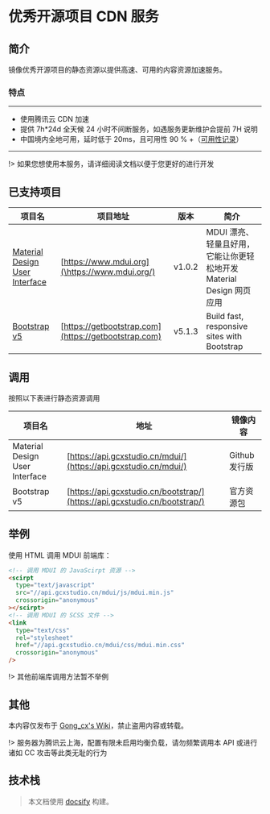 # 优秀开源项目 CDN 服务

## 简介

镜像优秀开源项目的静态资源以提供高速、可用的内容资源加速服务。

### 特点

---

- 使用腾讯云 CDN 加速
- 提供 7h\*24d 全天候 24 小时不间断服务，如遇服务更新维护会提前 7H 说明
- 中国境内全地可用，延时低于 20ms，且可用性 90 % +（[可用性记录](https://status.gcxstudio.cn)）

---

!> 如果您想使用本服务，请详细阅读文档以便于您更好的进行开发

## 已支持项目

| 项目名                                                  | 项目地址                                             | 版本   | 简介                                                                 |
| ------------------------------------------------------- | ---------------------------------------------------- | ------ | -------------------------------------------------------------------- |
| [Material Design User Interface](https://www.mdui.org/) | [https://www.mdui.org](\https://www.mdui.org/)       | v1.0.2 | MDUI 漂亮、轻量且好用，它能让你更轻松地开发 Material Design 网页应用 |
| [Bootstrap v5](https://getbootstrap.com)                | [https://getbootstrap.com](https://getbootstrap.com) | v5.1.3 | Build fast, responsive sites with Bootstrap                          |

## 调用

按照以下表进行静态资源调用

| 项目名                         | 地址                                                                       | 镜像内容      |
| ------------------------------ | -------------------------------------------------------------------------- | ------------- |
| Material Design User Interface | [https://api.gcxstudio.cn/mdui/](https://api.gcxstudio.cn/mdui/)           | Github 发行版 |
| Bootstrap v5                   | [https://api.gcxstudio.cn/bootstrap/](https://api.gcxstudio.cn/bootstrap/) | 官方资源包    |

## 举例

使用 HTML 调用 MDUI 前端库：

```html
<!-- 调用 MDUI 的 JavaScirpt 资源 -->
<scirpt
  type="text/javascript"
  src="//api.gcxstudio.cn/mdui/js/mdui.min.js"
  crossorigin="anonymous"
></scirpt>
<!-- 调用 MDUI 的 SCSS 文件 -->
<link
  type="text/css"
  rel="stylesheet"
  href="//api.gcxstudio.cn/mdui/css/mdui.min.css"
  crossorigin="anonymous"
/>
```

!> 其他前端库调用方法暂不举例

## 其他

本内容仅发布于 [Gong_cx's Wiki](https://docs.gcxstudio.cn)，禁止盗用内容或转载。

!> 服务器为腾讯云上海，配置有限未启用均衡负载，请勿频繁调用本 API 或进行诸如 CC 攻击等此类无耻的行为

## 技术栈

> 本文档使用 [docsify](https://docsify.js.org/) 构建。
